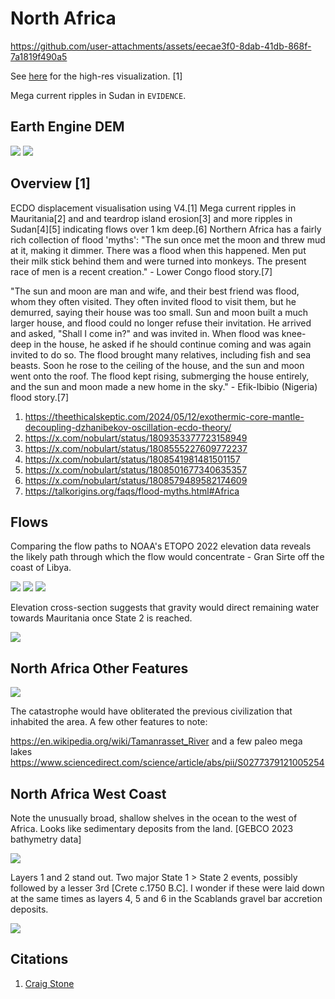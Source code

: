 # North Africa

https://github.com/user-attachments/assets/eecae3f0-8dab-41db-868f-7a1819f490a5

See [here](https://github.com/sovrynn/ecdo/tree/master/6-LITERATURE-MEDIA/nobulart/ecdo-visualizations) for the high-res visualization. [1]

Mega current ripples in Sudan in `EVIDENCE`.

## Earth Engine DEM

![](img/north-africa1.jpg)
![](img/north-africa2.jpg)

## Overview [1]

ECDO displacement visualisation using V4.[1] Mega current ripples in Mauritania[2] and and teardrop island erosion[3] and more ripples in Sudan[4][5] indicating flows over 1 km deep.[6] Northern Africa has a fairly rich collection of flood 'myths': "The sun once met the moon and threw mud at it, making it dimmer. There was a flood when this happened. Men put their milk stick behind them and were turned into monkeys. The present race of men is a recent creation." - Lower Congo flood story.[7]

"The sun and moon are man and wife, and their best friend was flood, whom they often visited. They often invited flood to visit them, but he demurred, saying their house was too small. Sun and moon built a much larger house, and flood could no longer refuse their invitation. He arrived and asked, "Shall I come in?" and was invited in. When flood was knee-deep in the house, he asked if he should continue coming and was again invited to do so. The flood brought many relatives, including fish and sea beasts. Soon he rose to the ceiling of the house, and the sun and moon went onto the roof. The flood kept rising, submerging the house entirely, and the sun and moon made a new home in the sky." - Efik-Ibibio (Nigeria) flood story.[7]

1. https://theethicalskeptic.com/2024/05/12/exothermic-core-mantle-decoupling-dzhanibekov-oscillation-ecdo-theory/
2. https://x.com/nobulart/status/1809353377723158949
3. https://x.com/nobulart/status/1808555227609772237
4. https://x.com/nobulart/status/1808541981481501157
5. https://x.com/nobulart/status/1808501677340635357
6. https://x.com/nobulart/status/1808579489582174609
7. https://talkorigins.org/faqs/flood-myths.html#Africa

## Flows

Comparing the flow paths to NOAA's ETOPO 2022 elevation data reveals the likely path through which the flow would concentrate - Gran Sirte off the coast of Libya.

![](img/na-flows1.jpg)
![](img/na-flows2.jpg)
![](img/na-flows3.jpg)

Elevation cross-section suggests that gravity would direct remaining water towards Mauritania once State 2 is reached.

![](img/na-flows4.jpg) 

## North Africa Other Features

![](img/na-features.jpg)

The catastrophe would have obliterated the previous civilization that inhabited the area.  A few other features to note:

https://en.wikipedia.org/wiki/Tamanrasset_River
and a few paleo mega lakes
https://www.sciencedirect.com/science/article/abs/pii/S0277379121005254

## North Africa West Coast

Note the unusually broad, shallow shelves in the ocean to the west of Africa. Looks like sedimentary deposits from the land. [GEBCO 2023 bathymetry data]

![](img/nawc1.jpg)

Layers 1 and 2 stand out. Two major State 1 > State 2 events, possibly followed by a lesser 3rd [Crete c.1750 B.C]. I wonder if these were laid down at the same times as layers 4, 5 and 6 in the Scablands gravel bar accretion deposits.

![](img/nawc2.jpg)

## Citations

1. [Craig Stone](https://nobulart.com)
